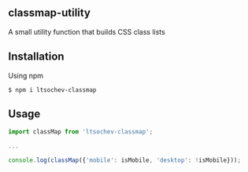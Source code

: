 ## classmap-utility

A small utility function that builds CSS class lists

## Installation

Using npm
```shell
$ npm i ltsochev-classmap
```

## Usage

```javascript
import classMap from 'ltsochev-classmap';

...

console.log(classMap({'mobile': isMobile, 'desktop': !isMobile}));
```
